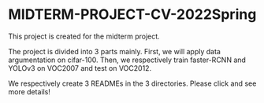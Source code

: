 # MIDTERM-PROJECT-CV-2022Spring
This project is created for the midterm project. 

The project is divided into 3 parts mainly. First, we will apply data argumentation on cifar-100. Then, we respectively train faster-RCNN and YOLOv3 on VOC2007 and test on VOC2012.

We respectively create 3 READMEs in the 3 directories. Please click and see more details!
